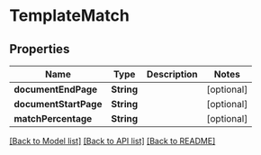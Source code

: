 # TemplateMatch

## Properties
Name | Type | Description | Notes
------------ | ------------- | ------------- | -------------
**documentEndPage** | **String** |  | [optional] 
**documentStartPage** | **String** |  | [optional] 
**matchPercentage** | **String** |  | [optional] 

[[Back to Model list]](../README.md#documentation-for-models) [[Back to API list]](../README.md#documentation-for-api-endpoints) [[Back to README]](../README.md)


